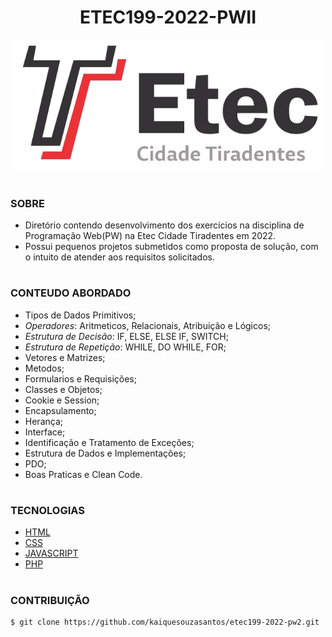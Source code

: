 <h1 align=center>ETEC199-2022-PWII</h1>

<p align="center">
  <img src="etec.png" width="500">
</p>

#
### SOBRE

- Diretório contendo desenvolvimento dos exercícios na disciplina de Programação Web(PW) na Etec Cidade Tiradentes em 2022.
- Possui pequenos projetos submetidos como proposta de solução, com o intuito de atender aos requisitos solicitados.

#
### CONTEUDO ABORDADO

- Tipos de Dados Primitivos;
- *Operadores*: Aritmeticos, Relacionais, Atribuição e Lógicos;
- *Estrutura de Decisão*: IF, ELSE, ELSE IF, SWITCH;
- *Estrutura de Repetição*: WHILE, DO WHILE, FOR;
- Vetores e Matrizes;
- Metodos;
- Formularios e Requisições;
- Classes e Objetos;
- Cookie e Session;
- Encapsulamento;
- Herança;
- Interface;
- Identificação e Tratamento de Exceções;
- Estrutura de Dados e Implementações;
- PDO;
- Boas Praticas e Clean Code.

#
### TECNOLOGIAS
- [HTML]()
- [CSS]()
- [JAVASCRIPT]()
- [PHP]()

#
### CONTRIBUIÇÃO

```
$ git clone https://github.com/kaiquesouzasantos/etec199-2022-pw2.git 
```

